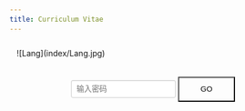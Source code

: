 ```yaml
---
title: Curriculum Vitae
---
```


<div style="padding: 2.5% 2.5% 2.5% 2.5%">![Lang](index/Lang.jpg)</div>

<style>
    .container {
        /*margin: 50px auto;*/
        /*border: #408bff 1px solid;*/
    }

    }
    #fake {
        margin-left: 40px;
        position: absolute;
        color: #eee;
        font-family: 楷体;
        font-size: 1.5em;
        letter-spacing: 0.2em;
    }

</style>

<script>
	content = "送你一朵很小支的花<br>因为它也曾开过半夏<br>不怕风吹雨也打长沙<br>看层林尽染等到朝霞";
	str = "送你一朵很小支的花<br>因为它也曾开过半夏<br>不怕风吹雨也打长沙<br>看层林尽染等到朝霞";
    function check() {
        var pwd = document.getElementById("pwd").value;
        if (pwd == '42') {
        	document.getElementById("pwd").value = "";
        	document.getElementById("pwd").placeholder = "Congratulations";
            var mainDiv = document.getElementById("main");
            mainDiv.style.display = "";
        } else {
        	document.getElementById("pwd").value = "";
        	document.getElementById("pwd").placeholder = "Wrong, Try Again";
        	var fakeDiv = document.getElementById("fake");
        	setTimeout("p1()", 200);
        }
    }

    var i = 0;
    function p1() {
        var str = content.substr(0, i);
        document.getElementById("fake").innerHTML = str + "_";
        i++;
        if (i > content.length){
            setTimeout("p2()", 200);
            return;
        }
        setTimeout("p1()", 100);
    }

    function p2() {
        document.getElementById("fake").innerHTML = str + "\\";
        setTimeout("p3()", 50)
    }
    function p3() {
        document.getElementById("fake").innerHTML = str + "|";
        setTimeout("p4()", 50)
    }
    function p4() {
        document.getElementById("fake").innerHTML = str + "/";
        setTimeout("p5()", 50)
    }
    function p5() {
        document.getElementById("fake").innerHTML = str + "-";
        setTimeout("p2()", 50)
    }

</script>

<div style="width: 100%; text-align: center">
	<input type="password" id="pwd" placeholder=" 输入密码 " 
	style="border: 1px solid #ccc;
                padding: 7px 0px;
                border-radius: 3px;
                padding-left:5px;
                -webkit-box-shadow: inset 0 1px 1px rgba(0,0,0,.075);
                box-shadow: inset 0 1px 1px rgba(0,0,0,.075);
                -webkit-transition: border-color ease-in-out .15s,-webkit-box-shadow ease-in-out .15s;
                -o-transition: border-color ease-in-out .15s,box-shadow ease-in-out .15s;
                transition: border-color ease-in-out .15s,box-shadow ease-in-out .15s">
	<input type="submit" value="GO" onclick="check()" 
		style="background: repeat 0px 0px; width:100px; height: 44px; margin: 20px 0px 20px 0px;">
	<div id="fake" style="height: 5em ; 
			margin-left: 40px;
	        position: relative;
	        color: #aaa;
	        font-family: 楷体;
	        font-size: 1.5em;
	        letter-spacing: 0.2em;">
	</div>
</div>

<div id="main" style="display: none">
[Click Here](cv.html)
</div>

